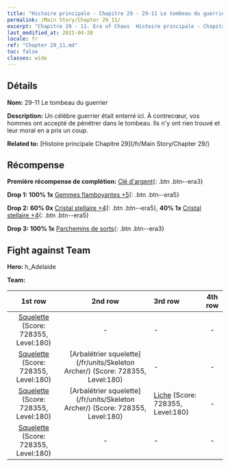 ```yaml
---
title: "Histoire principale - Chapitre 29 - 29-11 Le tombeau du guerrier"
permalink: /Main Story/Chapter 29_11/
excerpt: "Chapitre 29 - 11. Era of Chaos  Histoire principale - Chapitre 29_11. 29-11 Le tombeau du guerrier"
last_modified_at: 2021-04-28
locale: fr
ref: "Chapter 29_11.md"
toc: false
classes: wide
---
```


## Détails

 **Nom:** 29-11 Le tombeau du guerrier

 **Description:** Un célèbre guerrier était enterré ici. À contrecœur, vos hommes ont accepté de pénétrer dans le tombeau. Ils n'y ont rien trouvé et leur moral en a pris un coup.

 **Related to:** [Histoire principale Chapitre 29](/fr/Main Story/Chapter 29/)

## Récompense

 **Première récompense de complétion:** [Clé d'argent](/ItemsFR/con_693/){: .btn .btn--era3}

 **Drop 1:** **100% 1x** [Gemmes flamboyantes +5](/ItemsFR/mat_100/){: .btn .btn--era5}

 **Drop 2:** **60% 0x** [Cristal stellaire +4](/ItemsFR/mat_94/){: .btn .btn--era5}, **40% 1x** [Cristal stellaire +4](/ItemsFR/mat_94/){: .btn .btn--era5}

 **Drop 3:** **100% 1x** [Parchemins de sorts](/ItemsFR/con_694/){: .btn .btn--era3}


## Fight against Team
 **Hero:** h_Adelaide

 **Team:**


  | 1st row | 2nd row | 3rd row | 4th row |
  |:----:|:----:|:----|:----:|
  | [Squelette](/fr/units/Skeleton/) (Score: 728355, Level:180)  | - | - | - |
  | [Squelette](/fr/units/Skeleton/) (Score: 728355, Level:180)  | [Arbalétrier squelette](/fr/units/Skeleton Archer/) (Score: 728355, Level:180)  | - | - |
  | [Squelette](/fr/units/Skeleton/) (Score: 728355, Level:180)  | [Arbalétrier squelette](/fr/units/Skeleton Archer/) (Score: 728355, Level:180)  | [Liche](/fr/units/Lich/) (Score: 728355, Level:180)  | - |
  | [Squelette](/fr/units/Skeleton/) (Score: 728355, Level:180)  | - | - | - |


